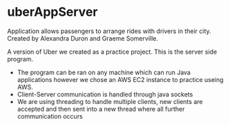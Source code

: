# uberAppServer
Application allows passengers to arrange rides with drivers in their city. Created by Alexandra Duron and Graeme Somerville.

A version of Uber we created as a practice project. This is the server side program.

* The program can be ran on any machine which can run Java applications however we chose an AWS EC2 instance to practice useing AWS.
* Client-Server communication is handled through java sockets
* We are using threading to handle multiple clients, new clients are accepted and then sent into a new thread where all further communication occurs
